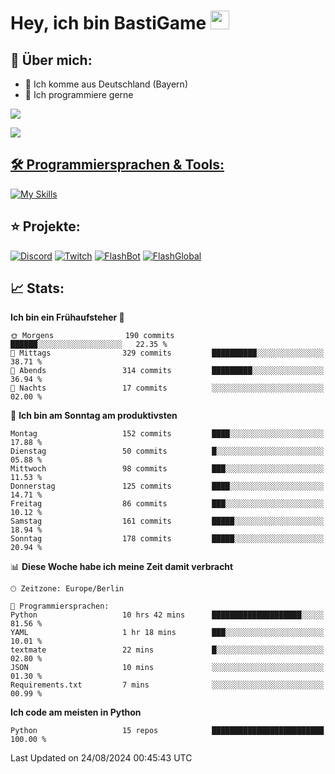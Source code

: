 # Hey, ich bin BastiGame <img src="https://raw.githubusercontent.com/MartinHeinz/MartinHeinz/master/wave.gif" width="30px">

## 📌 Über mich:
- 📍 Ich komme aus Deutschland (Bayern)
- 📝 Ich programmiere gerne
  
[![](https://visitcount.itsvg.in/api?id=bastigamedc&icon=2&color=0)](https://visitcount.itsvg.in)

<a href="https://discord.com/users/1018150165489668227"><img src="https://lanyard.cnrad.dev/api/1018150165489668227"><p/>


## 🛠️ Programmiersprachen & Tools:
[![My Skills](https://skillicons.dev/icons?i=discord,figma,notion,pycharm,py,redis,sqlite,vscode,windows)](https://skillicons.dev)

## ⭐ Projekte:
[![Discord](https://img.shields.io/badge/Discord-%237289DA.svg?logo=discord&logoColor=white)](https://discord.gg/Hfjv2cCQ)
[![Twitch](https://img.shields.io/badge/Twitch-%239146FF.svg?logo=Twitch&logoColor=white)](https://www.twitch.tv/bastigametv)
[![FlashBot](https://img.shields.io/badge/FlashBot-%ff7e47.svg?logo=wechat&logoColor=white)](https://discord.com/application-directory/1111374314340626433)
[![FlashGlobal](https://img.shields.io/badge/FlashGlobal-%ff7e47.svg?logo=wechat&logoColor=white)](https://discord.com/application-directory/1169681232532099112)

## 📈 Stats:
<!--START_SECTION:waka-->
**Ich bin ein Frühaufsteher 🐤** 

```text
🌞 Morgens                190 commits         ██████░░░░░░░░░░░░░░░░░░░   22.35 % 
🌆 Mittags                329 commits         ██████████░░░░░░░░░░░░░░░   38.71 % 
🌃 Abends                 314 commits         █████████░░░░░░░░░░░░░░░░   36.94 % 
🌙 Nachts                 17 commits          ░░░░░░░░░░░░░░░░░░░░░░░░░   02.00 % 
```
📅 **Ich bin am Sonntag am produktivsten** 

```text
Montag                   152 commits         ████░░░░░░░░░░░░░░░░░░░░░   17.88 % 
Dienstag                 50 commits          █░░░░░░░░░░░░░░░░░░░░░░░░   05.88 % 
Mittwoch                 98 commits          ███░░░░░░░░░░░░░░░░░░░░░░   11.53 % 
Donnerstag               125 commits         ████░░░░░░░░░░░░░░░░░░░░░   14.71 % 
Freitag                  86 commits          ███░░░░░░░░░░░░░░░░░░░░░░   10.12 % 
Samstag                  161 commits         █████░░░░░░░░░░░░░░░░░░░░   18.94 % 
Sonntag                  178 commits         █████░░░░░░░░░░░░░░░░░░░░   20.94 % 
```


📊 **Diese Woche habe ich meine Zeit damit verbracht** 

```text
🕑︎ Zeitzone: Europe/Berlin

💬 Programmiersprachen: 
Python                   10 hrs 42 mins      ████████████████████░░░░░   81.56 % 
YAML                     1 hr 18 mins        ███░░░░░░░░░░░░░░░░░░░░░░   10.01 % 
textmate                 22 mins             █░░░░░░░░░░░░░░░░░░░░░░░░   02.80 % 
JSON                     10 mins             ░░░░░░░░░░░░░░░░░░░░░░░░░   01.30 % 
Requirements.txt         7 mins              ░░░░░░░░░░░░░░░░░░░░░░░░░   00.99 % 
```

**Ich code am meisten in Python** 

```text
Python                   15 repos            █████████████████████████   100.00 % 
```




 Last Updated on 24/08/2024 00:45:43 UTC
<!--END_SECTION:waka-->

